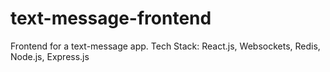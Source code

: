 # text-message-frontend
Frontend for a text-message app.
Tech Stack: 
React.js, Websockets, Redis, Node.js, Express.js
